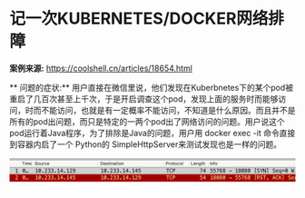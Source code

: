 # 记一次KUBERNETES/DOCKER网络排障

**案例来源:** https://coolshell.cn/articles/18654.html

** 问题的症状:**
用户直接在微信里说，他们发现在Kuberbnetes下的某个pod被重启了几百次甚至上千次，于是开启调查这个pod，发现上面的服务时而能够访问，时而不能访问，也就是有一定概率不能访问，不知道是什么原因。而且并不是所有的pod出问题，而只是特定的一两个pod出了网络访问的问题。用户说这个pod运行着Java程序，为了排除是Java的问题，用户用 docker exec -it 命令直接到容器内启了一个 Python的 SimpleHttpServer来测试发现也是一样的问题。


![](/images/case-2-tcpdump.png)